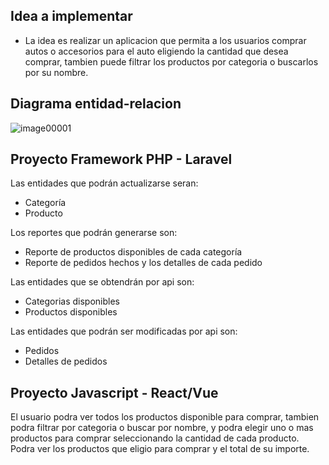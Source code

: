 ## Idea a implementar



- La idea es realizar un aplicacion que permita a los usuarios comprar autos o accesorios para el auto eligiendo la cantidad que desea comprar, tambien puede filtrar los productos por categoria o buscarlos por su nombre. 

## Diagrama entidad-relacion

![image00001](https://user-images.githubusercontent.com/71414041/230743123-8f5b8043-01e1-4ab5-af70-8898cb2c6788.jpeg)


## Proyecto Framework PHP - Laravel


Las entidades que podrán actualizarse seran:
- Categoría 
- Producto

Los reportes que podrán generarse son:
- Reporte de productos disponibles de cada categoría 
- Reporte de pedidos hechos y los detalles de cada pedido

Las entidades que se obtendrán por api son:
- Categorias disponibles
- Productos disponibles 

Las entidades que podrán ser modificadas por api son:
- Pedidos
- Detalles de pedidos

## Proyecto Javascript - React/Vue

El usuario podra ver todos los productos disponible para comprar, tambien podra filtrar por categoria o buscar por nombre, y podra elegir uno o mas productos para comprar seleccionando la cantidad de cada producto. Podra ver los productos que eligio para comprar y el total de su importe.
